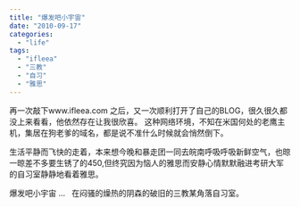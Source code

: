 ```yaml
---
title: "爆发吧小宇宙"
date: "2010-09-17"
categories: 
  - "life"
tags: 
  - "ifleea"
  - "三教"
  - "自习"
  - "雅思"
---
```


再一次敲下www.ifleea.com 之后，又一次顺利打开了自己的BLOG，很久很久都没上来看看，他依然存在让我很欣喜。 这种网络环境，不知在米国何处的老鹰主机，集居在狗老爹的域名，都是说不准什么时候就会悄然倒下。

生活平静而飞快的走着，本来想今晚和暴走团一同去皖南呼吸呼吸新鲜空气，也晾一晾差不多要生锈了的450,但终究因为恼人的雅思而安静心情默默融进考研大军的自习室静静地看着雅思。

爆发吧小宇宙 ...   在闷骚的燥热的阴森的破旧的三教某角落自习室。
